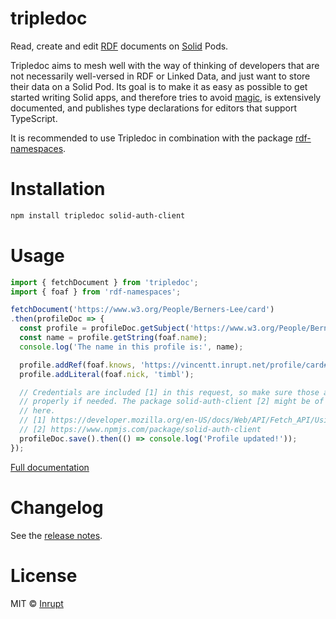 tripledoc
======
Read, create and edit [RDF](https://en.wikipedia.org/wiki/Resource_Description_Framework) documents on [Solid](https://solidproject.org) Pods.

Tripledoc aims to mesh well with the way of thinking of developers that are not necessarily well-versed in RDF or Linked Data, and just want to store their data on a Solid Pod. Its goal is to make it as easy as possible to get started writing Solid apps, and therefore tries to avoid [magic](https://en.wikipedia.org/wiki/Magic_(programming)), is extensively documented, and publishes type declarations for editors that support TypeScript.

It is recommended to use Tripledoc in combination with the package [rdf-namespaces](https://www.npmjs.com/package/rdf-namespaces).

# Installation

```bash
npm install tripledoc solid-auth-client
```

# Usage

```javascript
import { fetchDocument } from 'tripledoc';
import { foaf } from 'rdf-namespaces';

fetchDocument('https://www.w3.org/People/Berners-Lee/card')
.then(profileDoc => {
  const profile = profileDoc.getSubject('https://www.w3.org/People/Berners-Lee/card#i');
  const name = profile.getString(foaf.name);
  console.log('The name in this profile is:', name);

  profile.addRef(foaf.knows, 'https://vincentt.inrupt.net/profile/card#me');
  profile.addLiteral(foaf.nick, 'timbl');

  // Credentials are included [1] in this request, so make sure those are set
  // properly if needed. The package solid-auth-client [2] might be of assistance
  // here.
  // [1] https://developer.mozilla.org/en-US/docs/Web/API/Fetch_API/Using_Fetch#Sending_a_request_with_credentials_included
  // [2] https://www.npmjs.com/package/solid-auth-client
  profileDoc.save().then(() => console.log('Profile updated!'));
});
```

[Full documentation](https://vincenttunru.gitlab.io/tripledoc/)

# Changelog

See the [release notes](https://vincenttunru.gitlab.io/tripledoc/docs/changelog).

# License

MIT © [Inrupt](https://inrupt.com)
